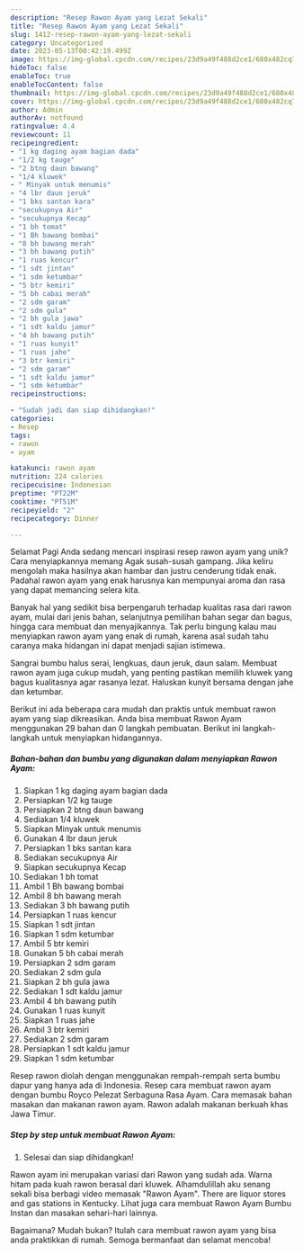 ```yaml
---
description: "Resep Rawon Ayam yang Lezat Sekali"
title: "Resep Rawon Ayam yang Lezat Sekali"
slug: 1412-resep-rawon-ayam-yang-lezat-sekali
category: Uncategorized
date: 2023-05-13T00:42:19.499Z
image: https://img-global.cpcdn.com/recipes/23d9a49f488d2ce1/680x482cq70/rawon-ayam-foto-resep-utama.jpg
hideToc: false
enableToc: true
enableTocContent: false
thumbnail: https://img-global.cpcdn.com/recipes/23d9a49f488d2ce1/680x482cq70/rawon-ayam-foto-resep-utama.jpg
cover: https://img-global.cpcdn.com/recipes/23d9a49f488d2ce1/680x482cq70/rawon-ayam-foto-resep-utama.jpg
author: Admin
authorAv: notfound
ratingvalue: 4.4
reviewcount: 11
recipeingredient:
- "1 kg daging ayam bagian dada"
- "1/2 kg tauge"
- "2 btng daun bawang"
- "1/4 kluwek"
- " Minyak untuk menumis"
- "4 lbr daun jeruk"
- "1 bks santan kara"
- "secukupnya Air"
- "secukupnya Kecap"
- "1 bh tomat"
- "1 Bh bawang bombai"
- "8 bh bawang merah"
- "3 bh bawang putih"
- "1 ruas kencur"
- "1 sdt jintan"
- "1 sdm ketumbar"
- "5 btr kemiri"
- "5 bh cabai merah"
- "2 sdm garam"
- "2 sdm gula"
- "2 bh gula jawa"
- "1 sdt kaldu jamur"
- "4 bh bawang putih"
- "1 ruas kunyit"
- "1 ruas jahe"
- "3 btr kemiri"
- "2 sdm garam"
- "1 sdt kaldu jamur"
- "1 sdm ketumbar"
recipeinstructions:

- "Sudah jadi dan siap dihidangkan!"
categories:
- Resep
tags:
- rawon
- ayam

katakunci: rawon ayam 
nutrition: 224 calories
recipecuisine: Indonesian
preptime: "PT22M"
cooktime: "PT51M"
recipeyield: "2"
recipecategory: Dinner

---
```



Selamat Pagi Anda sedang mencari inspirasi resep rawon ayam yang unik? Cara menyiapkannya memang Agak susah-susah gampang. Jika keliru mengolah maka hasilnya akan hambar dan justru cenderung tidak enak. Padahal rawon ayam yang enak harusnya kan mempunyai aroma dan rasa yang dapat memancing selera kita.


Banyak hal yang sedikit bisa berpengaruh terhadap kualitas rasa dari rawon ayam, mulai dari jenis bahan, selanjutnya pemilihan bahan segar dan bagus, hingga cara membuat dan menyajikannya. Tak perlu bingung kalau mau menyiapkan rawon ayam yang enak di rumah, karena asal sudah tahu caranya maka hidangan ini dapat menjadi sajian istimewa.

Sangrai bumbu halus serai, lengkuas, daun jeruk, daun salam. Membuat rawon ayam juga cukup mudah, yang penting pastikan memilih kluwek yang bagus kualitasnya agar rasanya lezat. Haluskan kunyit bersama dengan jahe dan ketumbar.


Berikut ini ada beberapa cara mudah dan praktis untuk membuat rawon ayam yang siap dikreasikan. Anda bisa membuat Rawon Ayam menggunakan 29 bahan dan 0 langkah pembuatan. Berikut ini langkah-langkah untuk menyiapkan hidangannya.

<!--inarticleads1-->

##### Bahan-bahan dan bumbu yang digunakan dalam menyiapkan Rawon Ayam:

1. Siapkan 1 kg daging ayam bagian dada
1. Persiapkan 1/2 kg tauge
1. Persiapkan 2 btng daun bawang
1. Sediakan 1/4 kluwek
1. Siapkan  Minyak untuk menumis
1. Gunakan 4 lbr daun jeruk
1. Persiapkan 1 bks santan kara
1. Sediakan secukupnya Air
1. Siapkan secukupnya Kecap
1. Sediakan 1 bh tomat
1. Ambil 1 Bh bawang bombai
1. Ambil 8 bh bawang merah
1. Sediakan 3 bh bawang putih
1. Persiapkan 1 ruas kencur
1. Siapkan 1 sdt jintan
1. Siapkan 1 sdm ketumbar
1. Ambil 5 btr kemiri
1. Gunakan 5 bh cabai merah
1. Persiapkan 2 sdm garam
1. Sediakan 2 sdm gula
1. Siapkan 2 bh gula jawa
1. Sediakan 1 sdt kaldu jamur
1. Ambil 4 bh bawang putih
1. Gunakan 1 ruas kunyit
1. Siapkan 1 ruas jahe
1. Ambil 3 btr kemiri
1. Sediakan 2 sdm garam
1. Persiapkan 1 sdt kaldu jamur
1. Siapkan 1 sdm ketumbar


Resep rawon diolah dengan menggunakan rempah-rempah serta bumbu dapur yang hanya ada di Indonesia. Resep cara membuat rawon ayam dengan bumbu Royco Pelezat Serbaguna Rasa Ayam. Cara memasak bahan masakan dan makanan rawon ayam. Rawon adalah makanan berkuah khas Jawa Timur. 

<!--inarticleads2-->

##### Step by step untuk membuat Rawon Ayam:


1. Selesai dan siap dihidangkan!

Rawon ayam ini merupakan variasi dari Rawon yang sudah ada. Warna hitam pada kuah rawon berasal dari kluwek. Alhamdulillah aku senang sekali bisa berbagi video memasak &#34;Rawon Ayam&#34;. There are liquor stores and gas stations in Kentucky. Lihat juga cara membuat Rawon Ayam Bumbu Instan dan masakan sehari-hari lainnya. 

Bagaimana? Mudah bukan? Itulah cara membuat rawon ayam yang bisa anda praktikkan di rumah. Semoga bermanfaat dan selamat mencoba!
